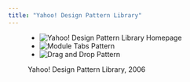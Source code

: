 ```yaml
---
title: "Yahoo! Design Pattern Library"
---
```

<figure class="images">
    <ul class="static" data-images="3">
        <li><img src="images/yahoo_1.jpg" alt="Yahoo! Design Pattern Library Homepage"></li>
        <li><img src="images/yahoo_2.jpg" alt="Module Tabs Pattern"></li>
        <li><img src="images/yahoo_3.jpg" alt="Drag and Drop Pattern"></li>
    </ul>
    <figcaption>Yahoo! Design Pattern Library, 2006</figcaption>
</figure>
